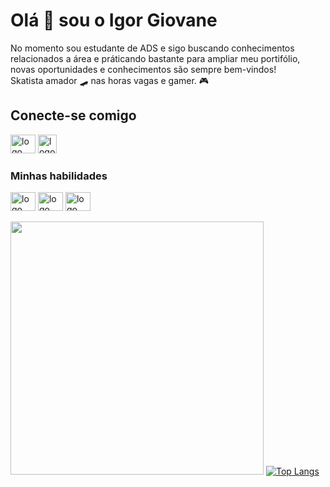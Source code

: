 # Olá 👋 sou o Igor Giovane
  No momento sou estudante de ADS e sigo buscando conhecimentos relacionados a área e práticando bastante para ampliar meu portifólio, novas oportunidades e conhecimentos são sempre bem-vindos!
 <br> Skatista amador 🛹 nas horas vagas e gamer. 🎮
  
 ## Conecte-se comigo
 <a href="https://www.linkedin.com/in/igor-giovane-g7/" target ="_blank"><img src="https://cdn.jsdelivr.net/gh/devicons/devicon/icons/linkedin/linkedin-plain.svg" width="40px" height ="30px" alt="logo linkedin"></a>
 <a href="https://www.instagram.com/igor_giovane_/" target ="_blank"><img src="https://image.flaticon.com/icons/png/512/87/87390.png" width="30px" height ="30px" alt="logo instagram"></a>
 
### Minhas habilidades 
<img src="https://cdn.jsdelivr.net/gh/devicons/devicon/icons/html5/html5-original.svg" width="40px" height ="30px" alt="logo html 5"> <img src="https://cdn.jsdelivr.net/gh/devicons/devicon/icons/css3/css3-original.svg" width="40px" height ="30px" alt="logo css 3"> <img src="https://cdn.jsdelivr.net/gh/devicons/devicon/icons/javascript/javascript-original.svg" width="40px" height ="30px" alt="logo javascript">

<img width=405 src="https://github-readme-stats.vercel.app/api?username=igorG7&show_icons=true&theme=dark&line_height=26"> [![Top Langs](https://github-readme-stats.vercel.app/api/top-langs/?username=igorG7&layout=compact&theme=dark&card_width=350)](https://github.com/igorG7/github-readme-stats)




<!--
**igorG7/igorG7** is a ✨ _special_ ✨ repository because its `README.md` (this file) appears on your GitHub profile.

Here are some ideas to get you started:

- 🔭 I’m currently working on ...
- 🌱 I’m currently learning ...
- 👯 I’m looking to collaborate on ...
- 🤔 I’m looking for help with ...
- 💬 Ask me about ...
- 📫 How to reach me: ...
- 😄 Pronouns: ...
- ⚡ Fun fact: ...
-->
